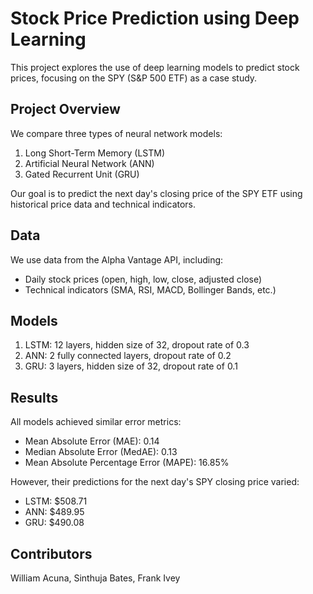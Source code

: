 # Stock Price Prediction using Deep Learning

This project explores the use of deep learning models to predict stock prices, focusing on the SPY (S&P 500 ETF) as a case study.

## Project Overview

We compare three types of neural network models:
1. Long Short-Term Memory (LSTM)
2. Artificial Neural Network (ANN)
3. Gated Recurrent Unit (GRU)

Our goal is to predict the next day's closing price of the SPY ETF using historical price data and technical indicators.

## Data

We use data from the Alpha Vantage API, including:
- Daily stock prices (open, high, low, close, adjusted close)
- Technical indicators (SMA, RSI, MACD, Bollinger Bands, etc.)

## Models

1. LSTM: 12 layers, hidden size of 32, dropout rate of 0.3
2. ANN: 2 fully connected layers, dropout rate of 0.2
3. GRU: 3 layers, hidden size of 32, dropout rate of 0.1

## Results

All models achieved similar error metrics:
- Mean Absolute Error (MAE): 0.14
- Median Absolute Error (MedAE): 0.13
- Mean Absolute Percentage Error (MAPE): 16.85%

However, their predictions for the next day's SPY closing price varied:
- LSTM: $508.71
- ANN: $489.95
- GRU: $490.08

## Contributors

William Acuna, Sinthuja Bates, Frank Ivey
